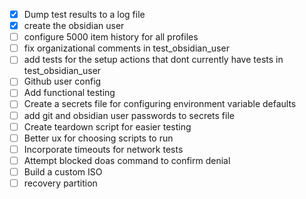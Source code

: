 - [x] Dump test results to a log file 
- [x] create the obsidian user
- [ ] configure 5000 item history for all profiles
- [ ] fix organizational comments in test_obsidian_user
- [ ] add tests for the setup actions that dont currently have tests in test_obsidian_user
- [ ] Github user config
- [ ] Add functional testing 
- [ ] Create a secrets file for configuring environment variable defaults
- [ ] add git and obsidian user passwords to secrets file
- [ ] Create teardown script for easier testing 
- [ ] Better ux for choosing scripts to run 
- [ ] Incorporate timeouts for network tests
- [ ] Attempt blocked doas command to confirm denial 
- [ ] Build a custom ISO
- [ ] recovery partition 
